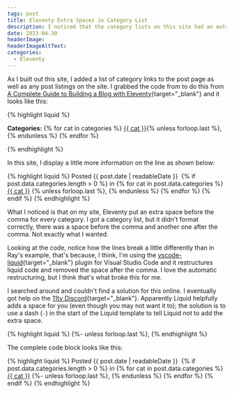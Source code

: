 ```yaml
---
tags: post
title: Eleventy Extra Spaces in Category List
description: I noticed that the category lists on this site had an extra space before and after the comma and set out to fix it.
date: 2023-04-30
headerImage: 
headerImageAltText: 
categories:
  - Eleventy
---
```


As I built out this site, I added a list of category links to the post page as well as any post listings on the site. I grabbed the code from to do this from [A Complete Guide to Building a Blog with Eleventy](https://cfjedimaster.github.io/eleventy-blog-guide/guide.html){target="_blank"} and it looks like this:

{% highlight liquid %}
<p>
	<strong>Categories:</strong>
	{% for cat in categories %}
	<a href="/categories/{{ cat | slugify }}">{{ cat }}</a>{% unless forloop.last %}, {% endunless %}
	{% endfor %}
</p>
{% endhighlight %}

In this site, I display a little more information on the line as shown below:

{% highlight liquid %}
Posted {{ post.date | readableDate }}&nbsp;
{% if post.data.categories.length > 0 %}
   in
   {% for cat in post.data.categories %}
     <a href="/category/{{ cat | slugify }}">{{ cat }}</a>
     {% unless forloop.last %}, 
     {% endunless %}
   {% endfor %}
{% endif %}
{% endhighlight %}

What I noticed is that on my site, Eleventy put an extra space before the comma for every category. I got a category list, but it didn't format correctly, there was a space before the comma and another one after the comma. Not exactly what I wanted.

Looking at the code, notice how the lines break a little differently than in Ray's example, that's because, I think, I'm using the [vscode-liquid](https://github.com/panoply/vscode-liquid){target="_blank"} plugin for Visual Studio Code and it restructures liquid code and removed the space after the comma. I love the automatic restructuring, but I think that's what broke this for me. 

I searched around and couldn't find a solution for this online. I eventually got help on the [11ty Discord](https://discord.com/channels/741017160297611315/1102205485425365032/1102205485425365032){target="_blank"}. Apparently Liquid helpfully adds a space for you (even though you may not want it to); the solution is to use a dash (`-`) in the start of the Liquid template to tell Liquid not to add the extra space. 

{% highlight liquid %}
{%- unless forloop.last %},
{% endhighlight %}

The complete code block looks like this:

{% highlight liquid %}
Posted {{ post.date | readableDate }}&nbsp;
{% if post.data.categories.length > 0 %}
   in
   {% for cat in post.data.categories %}
     <a href="/category/{{ cat | slugify }}">{{ cat }}</a>
     {%- unless forloop.last %},
     {% endunless %}
   {% endfor %}
{% endif %}
{% endhighlight %}
